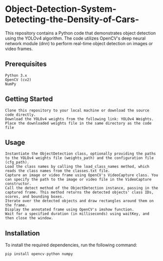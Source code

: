 # Object-Detection-System-Detecting-the-Density-of-Cars-
This repository contains a Python code that demonstrates object detection using the YOLOv4 algorithm. The code utilizes OpenCV's deep neural network module (dnn) to perform real-time object detection on images or video frames.
## Prerequisites
    Python 3.x
    OpenCV (cv2)
    NumPy

## Getting Started
    Clone this repository to your local machine or download the source code directly.
    Download the YOLOv4 weights from the following link: YOLOv4 Weights.
    Place the downloaded weights file in the same directory as the code file



## Usage
    Instantiate the ObjectDetection class, optionally providing the paths to the YOLOv4 weights file (weights_path) and the configuration file (cfg_path).
    Load the class names by calling the load_class_names method, which reads the class names from the classes.txt file.
    Capture an image or video frame using OpenCV's VideoCapture class. You can specify the path to the image or video file in the VideoCapture constructor.
    Call the detect method of the ObjectDetection instance, passing in the captured frame. This method returns the detected objects' class IDs, scores, and bounding boxes.
    Iterate over the detected objects and draw rectangles around them on the frame.
    Display the annotated frame using OpenCV's imshow function.
    Wait for a specified duration (in milliseconds) using waitKey, and then close the window.

## Installation
To install the required dependencies, run the following command:
```python
pip install opencv-python numpy
